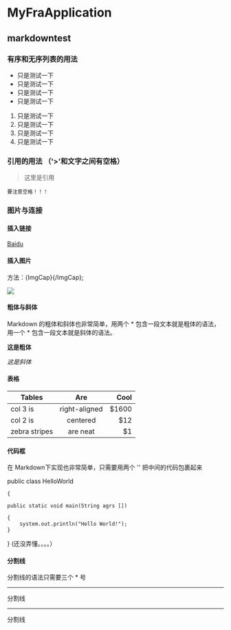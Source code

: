 
# MyFraApplication
## markdowntest
### 有序和无序列表的用法

* 只是测试一下
* 只是测试一下
* 只是测试一下
* 只是测试一下
1. 只是测试一下
2. 只是测试一下
3. 只是测试一下
4. 只是测试一下

### 引用的用法 （'>'和文字之间有空格）

> 这里是引用 

    要注意空格！！！

### 图片与连接
#### 插入链接

  [Baidu](http://baidu.com)

#### 插入图片

 方法：![](){ImgCap}{/ImgCap};
 
 ![](http://mouapp.com/Mou_128.png)

#### 粗体与斜体

Markdown 的粗体和斜体也非常简单，用两个 * 包含一段文本就是粗体的语法，用一个 * 包含一段文本就是斜体的语法。

**这是粗体**

*这是斜体*

#### 表格

| Tables        | Are           | Cool  |
| ------------- |:-------------:| -----:|
| col 3 is      | right-aligned | $1600 |
| col 2 is      | centered      |   $12 |
| zebra stripes | are neat      |    $1 |

#### 代码框

在 Markdown下实现也非常简单，只需要用两个 '' 把中间的代码包裹起来

 public class HelloWorld 

    {
    
    public static void main(String agrs []) 
   
    {
        system.out.println("Hello World!");
    }
    
} (还没弄懂。。。。）

#### 分割线

分割线的语法只需要三个 * 号

***
分割线
***
分割线

